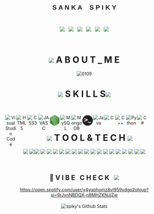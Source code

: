 <div align = "center">
    <h2><h2 style="text-align:center; font-family:Arial Black, Gadget, sans-serif">S A N K A &nbsp;&nbsp; S P I K Y</h2></h2>

<br>
<p align="center"> 
  <a href="https://twitter.com/ERiC_SPiKY"><img height="70" src="https://icons.iconarchive.com/icons/uiconstock/gamy-vintage-social/64/twitter-2-icon.png"></a>&nbsp;&nbsp;
  <a href="https://www.instagram.com/spiky_sanka/"><img height="30" src="https://icons.iconarchive.com/icons/uiconstock/gamy-vintage-social/64/instagram-icon.png"></a>&nbsp;&nbsp;
  <a href="https://www.linkedin.com/in/sanka-j-472a03a9/"><img height="30" src="https://icons.iconarchive.com/icons/uiconstock/gamy-vintage-social/64/linkedin-icon.png"></a>&nbsp;&nbsp;
  <a href="https://www.behance.net/sankajayathi"><img height="30" src="https://icons.iconarchive.com/icons/uiconstock/gamy-vintage-social/64/behance-icon.png"></a>&nbsp;&nbsp;
  <a href="https://dribbble.com/ERIC_SPIKY"><img height="30" src="https://icons.iconarchive.com/icons/graphics-vibe/neon-glow-social/64/dribbble-icon.png"></a>&nbsp;&nbsp;
  <a href="https://steamcommunity.com/profiles/76561198166399293/"><img height="30" src="https://icons.iconarchive.com/icons/3xhumed/mega-games-pack-05/64/Steam-icon.png"></a>
</p>
<br>


# <img src="https://media.giphy.com/media/kg1QdNSiawGak25Wr4/giphy.gif" width="30px"> A B O U T _ M E
<div align="center">

![0109](https://github.com/SPIKYsanka/SPIKYsanka/blob/main/bio%20(2).gif?raw=true)

</div>

# <img src="https://media.giphy.com/media/kg1QdNSiawGak25Wr4/giphy.gif" width="30px"> S K I L L S<img src="https://img.icons8.com/offices/2x/einstein.png"/>
<br>
<p align="center"><img align="left" alt="Visual Studio Code" width="35px" src="https://icons.iconarchive.com/icons/papirus-team/papirus-apps/48/visual-studio-code-icon.png" /> <img align="left" alt="HTML5" width="35px" src="https://icons.iconarchive.com/icons/designbolts/embossed-social/64/HTML5-icon.png" /> <img align="left" alt="CSS3" width="35px" src="https://icons.iconarchive.com/icons/designbolts/embossed-social/64/CSS3-icon.png" /><img align="left" alt="JAVASC" width="35px" src="https://icons.iconarchive.com/icons/graphics-vibe/developer/64/javascript-icon.png" />
<img align="left" alt="Node.js" width="35px" src="https://raw.githubusercontent.com/github/explore/80688e429a7d4ef2fca1e82350fe8e3517d3494d/topics/nodejs/nodejs.png" /> <img align="left" alt="MySQL" width="35px" src="https://icons.iconarchive.com/icons/graphics-vibe/developer/64/mysql-icon.png" /> <img align="left" alt="MongoDB" width="35px" src="https://icons.iconarchive.com/icons/designbolts/embossed-social/64/Android-icon.png" /> <img align="left" alt="Terminal" width="35px" src="https://raw.githubusercontent.com/github/explore/80688e429a7d4ef2fca1e82350fe8e3517d3494d/topics/terminal/terminal.png" /> <img align="left" alt="Java" width="35px" src="https://img.icons8.com/color/48/000000/java-coffee-cup-logo.png"/> <img align="left" alt="C" width="35px" src="https://img.icons8.com/color/48/000000/c-programming.png"/> <img align="left" alt="C++" width="35px" src="https://img.icons8.com/color/48/000000/c-plus-plus-logo.png"/> <img align="left" alt="Python" width="35px" src="https://img.icons8.com/color/48/000000/python.png"/> <img align="left" alt="C#" width="35px" src="https://img.icons8.com/color/48/000000/c-sharp-logo-2.png"/>
</p>
<br>


# <img src="https://media.giphy.com/media/kg1QdNSiawGak25Wr4/giphy.gif" width="30px"> T O O L  &  T E C H <img src="https://img.icons8.com/offices/2x/einstein.png"/>
 ![](https://img.shields.io/badge/Unreal_Engine-4?style=for-the-badge&logo=Unreal-Engine&logoColor=white&color=000000) ![](https://img.shields.io/badge/Adobe-Aftereffects-informational?style=for-the-badge&logo=adobe&logoColor=white&color=2bbc8a)![](https://img.shields.io/badge/WordPress-informational?style=for-the-badge&logo=wordpress&logoColor=white&color=ADD8E6)   ![](https://img.shields.io/badge/Visual-Studio-informational?style=for-the-badge&logo=visual-studio&logoColor=white&color=800080) ![](https://img.shields.io/badge/VS-Code-informational?style=for-the-badge&logo=visual-studio&logoColor=white&color=800080)  ![](https://img.shields.io/badge/Android-Studio-informational?style=for-the-badge&logo=android&logoColor=white&color=2bbc8a)  ![](https://img.shields.io/badge/Adobe-Photoshop-informational?style=for-the-badge&logo=adobe&logoColor=white&color=FF0000) ![](https://img.shields.io/badge/Adobe-Illustrator-informational?style=for-the-badge&logo=adobe&logoColor=white&color=FF4500) ![](https://img.shields.io/badge/Adobe-PremierePro-informational?style=for-the-badge&logo=adobe&logoColor=white&color=800080) ![](https://img.shields.io/badge/Sony-Vegas-informational?style=for-the-badge&logo=moo&logoColor=white&color=0000A0) ![](https://img.shields.io/badge/Apache-NetBeans-IDE?style=for-the-badge&logo=Apache-NetBeans-IDE&logoColor=white&color=C0C0C0) ![](https://img.shields.io/badge/Intellij-Idea-informational?style=for-the-badge&logo=jetbrains&logoColor=white&color=2bbc8a)
  ![](https://img.shields.io/badge/Android-Studio-informational?style=for-the-badge&logo=android&logoColor=white&color=2bbc8a)
  ![](https://img.shields.io/badge/Git-Bash-informational?style=for-the-badge&logo=github&logoColor=white&color=2bbc8a)
  ![](https://img.shields.io/badge/Unity-Engine-informational?style=for-the-badge&logo=unity&logoColor=white&color=2bbc8a)
  ![](https://img.shields.io/badge/Unreal-Engine-informational?style=for-the-badge&logo=unreal-engine&logoColor=white&color=2bbc8a)
  ![](https://img.shields.io/badge/VS-Code-informational?style=for-the-badge&logo=visual-studio&logoColor=white&color=2bbc8a)
  ![](https://img.shields.io/badge/Visual-Studio-informational?style=for-the-badge&logo=visual-studio&logoColor=white&color=2bbc8a)
  ![](https://img.shields.io/badge/Adobe-XD-informational?style=for-the-badge&logo=adobe&logoColor=white&color=2bbc8a)
  ![](https://img.shields.io/badge/3D-Blender-informational?style=for-the-badge&logo=blender&logoColor=white&color=2bbc8a)
  
<br>

## 🎵 V I B E &nbsp; C H E C K &nbsp; <img src="https://media.giphy.com/media/QBYXXfVNmEFfvghkry/giphy.gif" width="40px">


  https://open.spotify.com/user/y4yqphomz8vl959vdgp2ohjup?si=9rJvnNBDQX-n8MHZKNJjZw
<br><br>
<img align="center" alt="spiky's Github Stats" src="https://github-readme-stats.vercel.app/api?username=SPIKYsanka&show_icons=true&hide_border=false&layout=compact&theme=dracula" />
</div>
 

